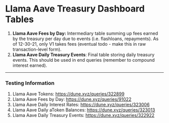 # Llama Aave Treasury Dashboard Tables

1. **Llama Aave Fees by Day:** Intermediary table summing up fees earned by the treasury per day due to events (i.e. flashloans, repayments). As of 12-30-21, only V1 takes fees (eventual todo - make this in raw transaction-level form).
2. **Llama Aave Daily Treasury Events**: Final table storing daily treasury events. This should be used in end queries (remember to compound interest earned).


----

### Testing Information
1. Llama Aave Tokens: https://dune.xyz/queries/322899
2. Llama Aave Fees by Day: https://dune.xyz/queries/91022
3. Llama Aave Daily Interest Rates: https://dune.xyz/queries/323006
4. Llama Aave Daily aToken Balances: https://dune.xyz/queries/323013
5. Llama Aave Daily Treasury Events: https://dune.xyz/queries/322922
